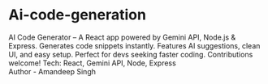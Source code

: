 # Ai-code-generation
AI Code Generator – A React app powered by Gemini API, Node.js &amp; Express. Generates code snippets instantly. Features AI suggestions, clean UI, and easy setup. Perfect for devs seeking faster coding. Contributions welcome!  Tech: React, Gemini API, Node, Express
<br>
Author - Amandeep Singh 
